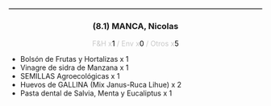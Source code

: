 <hr style='border:1px solid rgb(200,200,200)'>
<div style='page-break-inside: avoid'>

<div style='text-align:center'>

<h3> (8.1) MANCA, <span class='grey'>Nicolas</span></h3>

<p  style='color:rgb(200,200,200)'>F&H x<span  style='color:black'>1</span> / Env x<span  style='color:black'>0</span> / Otros x<span  style='color:black'>5</span></p>
</div>

<ul>
<li class='li-horizontal'> Bolsón de Frutas y Hortalizas x 1</li>
<li class='li-horizontal'> Vinagre de sidra de Manzana x 1</li>
<li class='li-horizontal'> SEMILLAS Agroecológicas x 1</li>
<li class='li-horizontal'> Huevos de GALLINA (Mix Janus-Ruca Lihue) x 2</li>
<li class='li-horizontal'> Pasta dental de Salvia, Menta y Eucaliptus x 1</li>
</ul>
</div>

